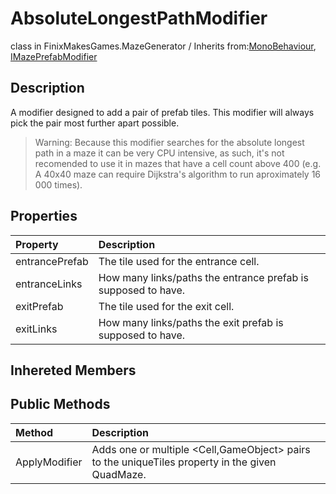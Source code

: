 # AbsoluteLongestPathModifier
class in FinixMakesGames.MazeGenerator / Inherits from:[MonoBehaviour](https://docs.unity3d.com/ScriptReference/MonoBehaviour.html), [IMazePrefabModifier](./prefab_modifier_interface.md)

## Description
A modifier designed to add a pair of prefab tiles. This modifier will always pick the pair most further apart possible.

>Warning: Because this modifier searches for the absolute longest path in a maze it can be very CPU intensive, as such, it's not recomended to use it in mazes that have a cell count above 400 (e.g. A 40x40 maze can require Dijkstra's algorithm to run aproximately 16 000 times). 

## Properties
| Property       | Description                                                  |
| :------------- | :----------------------------------------------------------- |
| entrancePrefab | The tile used for the entrance cell.                          |
| entranceLinks  | How many links/paths the entrance prefab is supposed to have. |
| exitPrefab     | The tile used for the exit cell.                              |
| exitLinks      | How many links/paths the exit prefab is supposed to have.     |


## Inhereted Members

## Public Methods
| Method        | Description                                                                                    |
| :------------ | :--------------------------------------------------------------------------------------------- |
| ApplyModifier | Adds one or multiple <Cell,GameObject> pairs to the uniqueTiles property in the given QuadMaze. |
